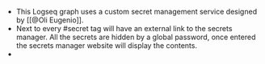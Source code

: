 - This Logseq graph uses a custom secret management service designed by [[@Oli Eugenio]].
- Next to every #secret tag will have an external link to the secrets manager. All the secrets are hidden by a global password, once entered the secrets manager website will display the contents.
-